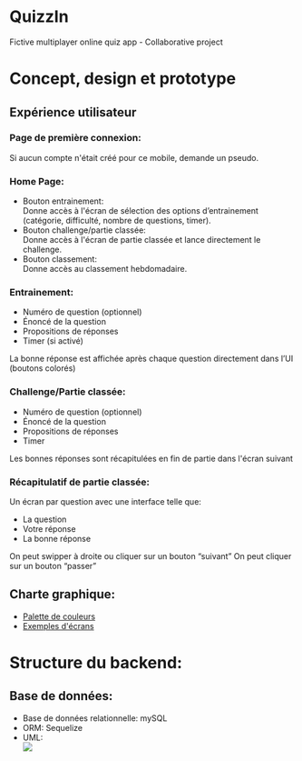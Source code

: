 <h1>QuizzIn</h1>

Fictive multiplayer online quiz app - Collaborative project

<h1>Concept, design et prototype</h1>

<h2>Expérience utilisateur</h2>

<h3>Page de première connexion:</h3>
Si aucun compte n'était créé pour ce mobile, demande un pseudo.

<h3>Home Page:</h3>

<ul>
 <li>Bouton entrainement:</li>
 Donne accès à l'écran de sélection des options d’entrainement (catégorie, difficulté, nombre de questions, timer).

  <li>Bouton challenge/partie classée:</li>
  Donne accès à l'écran de partie classée et lance directement le challenge.

  <li>Bouton classement:</li>
  Donne accès au classement hebdomadaire.
</ul>

<h3>Entrainement:</h3>
<ul>
  <li>Numéro de question (optionnel)</li>
  <li>Énoncé de la question</li>
  <li>Propositions de réponses</li>
  <li>Timer (si activé)</li>
</ul>
La bonne réponse est affichée après chaque question directement dans l’UI (boutons colorés)

<h3>Challenge/Partie classée:</h3>
<ul>
  <li>Numéro de question (optionnel)</li>
  <li>Énoncé de la question</li>
  <li>Propositions de réponses</li>
  <li>Timer</li>
</ul>
Les bonnes réponses sont récapitulées en fin de partie dans l'écran suivant

<h3>Récapitulatif de partie classée:</h3>

Un écran par question avec une interface telle que:
<ul>
  <li>La question</li>
  <li>Votre réponse</li>
  <li>La bonne réponse</li>
</ul>
On peut swipper à droite ou cliquer sur un bouton “suivant”
On peut cliquer sur un bouton “passer”

<h2>Charte graphique:</h2>
<ul>
  <li><a href="https://coolors.co/06c699-ffede1-fccc32-ed6931-fa003f">Palette de couleurs</a></li>
 <li><a href="https://triv-91051.bubbleapps.io/version-test/signup?debug_mode=true">Exemples d'écrans</a></li>
</ul>

<h1>Structure du backend:</h1>

<h2>Base de données:</h2>

<ul>
 <li>Base de données relationnelle: mySQL</li>
 <li>ORM: Sequelize</li>
 <li>UML:</li>
 <img src="https://github.com/AraHugoAra/quizzin/assets/98523545/fd0378ef-5b5b-4d6b-b033-5e811e28adad" />
</ul>
